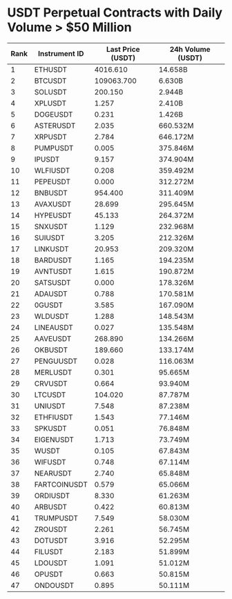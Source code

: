 # USDT Perpetual Contracts with Daily Volume > $50 Million

| Rank | Instrument ID | Last Price (USDT) | 24h Volume (USDT) |
|------|---------------|-------------------|-------------------|
| 1 | ETHUSDT | 4016.610 | 14.658B |
| 2 | BTCUSDT | 109063.700 | 6.630B |
| 3 | SOLUSDT | 200.150 | 2.944B |
| 4 | XPLUSDT | 1.257 | 2.410B |
| 5 | DOGEUSDT | 0.231 | 1.426B |
| 6 | ASTERUSDT | 2.035 | 660.532M |
| 7 | XRPUSDT | 2.784 | 646.172M |
| 8 | PUMPUSDT | 0.005 | 375.846M |
| 9 | IPUSDT | 9.157 | 374.904M |
| 10 | WLFIUSDT | 0.208 | 359.492M |
| 11 | PEPEUSDT | 0.000 | 312.272M |
| 12 | BNBUSDT | 954.400 | 311.409M |
| 13 | AVAXUSDT | 28.699 | 295.645M |
| 14 | HYPEUSDT | 45.133 | 264.372M |
| 15 | SNXUSDT | 1.129 | 232.968M |
| 16 | SUIUSDT | 3.205 | 212.326M |
| 17 | LINKUSDT | 20.953 | 209.320M |
| 18 | BARDUSDT | 1.165 | 194.235M |
| 19 | AVNTUSDT | 1.615 | 190.872M |
| 20 | SATSUSDT | 0.000 | 178.326M |
| 21 | ADAUSDT | 0.788 | 170.581M |
| 22 | 0GUSDT | 3.585 | 167.090M |
| 23 | WLDUSDT | 1.288 | 148.543M |
| 24 | LINEAUSDT | 0.027 | 135.548M |
| 25 | AAVEUSDT | 268.890 | 134.266M |
| 26 | OKBUSDT | 189.660 | 133.174M |
| 27 | PENGUUSDT | 0.028 | 116.063M |
| 28 | MERLUSDT | 0.301 | 95.665M |
| 29 | CRVUSDT | 0.664 | 93.940M |
| 30 | LTCUSDT | 104.020 | 87.787M |
| 31 | UNIUSDT | 7.548 | 87.238M |
| 32 | ETHFIUSDT | 1.543 | 77.146M |
| 33 | SPKUSDT | 0.051 | 76.848M |
| 34 | EIGENUSDT | 1.713 | 73.749M |
| 35 | WUSDT | 0.105 | 67.843M |
| 36 | WIFUSDT | 0.748 | 67.114M |
| 37 | NEARUSDT | 2.740 | 65.848M |
| 38 | FARTCOINUSDT | 0.579 | 65.066M |
| 39 | ORDIUSDT | 8.330 | 61.263M |
| 40 | ARBUSDT | 0.422 | 60.813M |
| 41 | TRUMPUSDT | 7.549 | 58.030M |
| 42 | ZROUSDT | 2.261 | 56.745M |
| 43 | DOTUSDT | 3.916 | 52.295M |
| 44 | FILUSDT | 2.183 | 51.899M |
| 45 | LDOUSDT | 1.091 | 51.012M |
| 46 | OPUSDT | 0.663 | 50.815M |
| 47 | ONDOUSDT | 0.895 | 50.111M |
